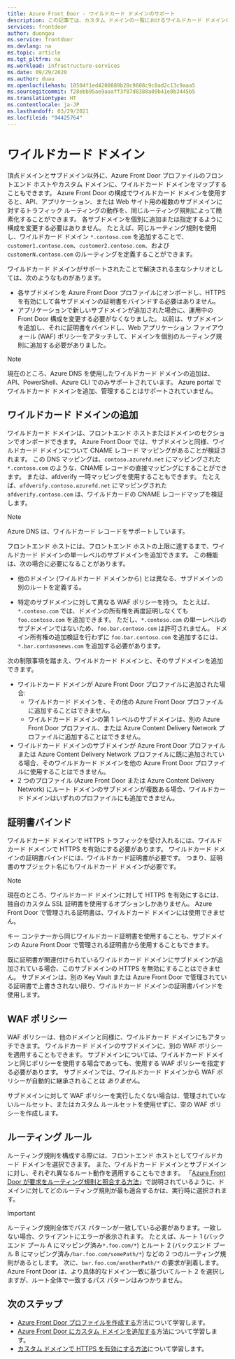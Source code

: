 ```yaml
---
title: Azure Front Door - ワイルドカード ドメインのサポート
description: この記事では、カスタム ドメインの一覧におけるワイルドカード ドメインのマッピングや管理が、Azure Front Door でどのようにサポートされるかについて説明します。
services: frontdoor
author: duongau
ms.service: frontdoor
ms.devlang: na
ms.topic: article
ms.tgt_pltfrm: na
ms.workload: infrastructure-services
ms.date: 09/29/2020
ms.author: duau
ms.openlocfilehash: 18504f1ed4200889b20c9608c9c0ad2c13c9aaa5
ms.sourcegitcommit: f28ebb95ae9aaaff3f87d8388a09b41e0b3445b5
ms.translationtype: HT
ms.contentlocale: ja-JP
ms.lasthandoff: 03/29/2021
ms.locfileid: "94425764"
---
```

# <a name="wildcard-domains"></a>ワイルドカード ドメイン

頂点ドメインとサブドメイン以外に、Azure Front Door プロファイルのフロントエンド ホストやカスタム ドメインに、ワイルドカード ドメインをマップすることもできます。 Azure Front Door の構成でワイルドカード ドメインを使用すると、API、アプリケーション、または Web サイト用の複数のサブドメインに対するトラフィック ルーティングの動作を、同じルーティング規則によって簡素化することができます。 各サブドメインを個別に追加または指定するように構成を変更する必要はありません。 たとえば、同じルーティング規則を使用し、ワイルドカード ドメイン `*.contoso.com` を追加することで、`customer1.contoso.com`、`customer2.contoso.com`、および `customerN.contoso.com` のルーティングを定義することができます。

ワイルドカード ドメインがサポートされたことで解決される主なシナリオとしては、次のようなものがあります。

- 各サブドメインを Azure Front Door プロファイルにオンボードし、HTTPS を有効にして各サブドメインの証明書をバインドする必要はありません。
- アプリケーションで新しいサブドメインが追加された場合に、運用中の Front Door 構成を変更する必要がなくなりました。 以前は、サブドメインを追加し、それに証明書をバインドし、Web アプリケーション ファイアウォール (WAF) ポリシーをアタッチして、ドメインを個別のルーティング規則に追加する必要がありました。

> [!NOTE]
> 現在のところ、Azure DNS を使用したワイルドカード ドメインの追加は、API、PowerShell、Azure CLI でのみサポートされています。 Azure portal でワイルドカード ドメインを追加、管理することはサポートされていません。

## <a name="adding-wildcard-domains"></a>ワイルドカード ドメインの追加

ワイルドカード ドメインは、フロントエンド ホストまたはドメインのセクションでオンボードできます。 Azure Front Door では、サブドメインと同様、ワイルドカード ドメインについて CNAME レコード マッピングがあることが検証されます。 この DNS マッピングは、`contoso.azurefd.net` にマッピングされた `*.contoso.com` のような、CNAME レコードの直接マッピングにすることができます。 または、afdverify 一時マッピングを使用することもできます。 たとえば、`afdverify.contoso.azurefd.net` にマッピングされた `afdverify.contoso.com` は、ワイルドカードの CNAME レコードマップを検証します。

> [!NOTE]
> Azure DNS は、ワイルドカード レコードをサポートしています。

フロントエンド ホストには、フロントエンド ホストの上限に達するまで、ワイルドカード ドメインの単一レベルのサブドメインを追加できます。 この機能は、次の場合に必要になることがあります。

- 他のドメイン (ワイルドカード ドメインから) とは異なる、サブドメインの別のルートを定義する。

- 特定のサブドメインに対して異なる WAF ポリシーを持つ。 たとえば、`*.contoso.com` では、ドメインの所有権を再度証明しなくても `foo.contoso.com` を追加できます。 ただし、`*.contoso.com` の単一レベルのサブドメインではないため、`foo.bar.contoso.com` は許可されません。 ドメイン所有権の追加検証を行わずに `foo.bar.contoso.com` を追加するには、`*.bar.contosonews.com` を追加する必要があります。

次の制限事項を踏まえ、ワイルドカード ドメインと、そのサブドメインを追加できます。

- ワイルドカード ドメインが Azure Front Door プロファイルに追加された場合:
  - ワイルドカード ドメインを、その他の Azure Front Door プロファイルに追加することはできません。
  - ワイルドカード ドメインの第 1 レベルのサブドメインは、別の Azure Front Door プロファイル、または Azure Content Delivery Network プロファイルに追加することはできません。
- ワイルドカード ドメインのサブドメインが Azure Front Door プロファイルまたは Azure Content Delivery Network プロファイルに既に追加されている場合、そのワイルドカード ドメインを他の Azure Front Door プロファイルに使用することはできません。
- 2 つのプロファイル (Azure Front Door または Azure Content Delivery Network) にルート ドメインのサブドメインが複数ある場合、ワイルドカード ドメインはいずれのプロファイルにも追加できません。

## <a name="certificate-binding"></a>証明書バインド

ワイルドカード ドメインで HTTPS トラフィックを受け入れるには、ワイルドカード ドメインで HTTPS を有効にする必要があります。 ワイルドカード ドメインの証明書バインドには、ワイルドカード証明書が必要です。 つまり、証明書のサブジェクト名にもワイルドカード ドメインが必要です。

> [!NOTE]
> 現在のところ、ワイルドカード ドメインに対して HTTPS を有効にするには、独自のカスタム SSL 証明書を使用するオプションしかありません。 Azure Front Door で管理される証明書は、ワイルドカード ドメインには使用できません。

キー コンテナーから同じワイルドカード証明書を使用することも、サブドメインの Azure Front Door で管理される証明書から使用することもできます。

既に証明書が関連付けられているワイルドカード ドメインにサブドメインが追加されている場合、このサブドメインの HTTPS を無効にすることはできません。 サブドメインは、別の Key Vault または Azure Front Door で管理されている証明書で上書きされない限り、ワイルドカード ドメインの証明書バインドを使用します。

## <a name="waf-policies"></a>WAF ポリシー

WAF ポリシーは、他のドメインと同様に、ワイルドカード ドメインにもアタッチできます。 ワイルドカード ドメインのサブドメインに、別の WAF ポリシーを適用することもできます。 サブドメインについては、ワイルドカード ドメインと同じポリシーを使用する場合であっても、使用する WAF ポリシーを指定する必要があります。 サブドメインでは、ワイルドカード ドメインから WAF ポリシーが自動的に継承されることは *ありません*。

サブドメインに対して WAF ポリシーを実行したくない場合は、管理されていないルールセット、またはカスタム ルールセットを使用せずに、空の WAF ポリシーを作成します。

## <a name="routing-rules"></a>ルーティング ルール

ルーティング規則を構成する際には、フロントエンド ホストとしてワイルドカード ドメインを選択できます。 また、ワイルドカード ドメインとサブドメインに対し、それぞれ異なるルート動作を適用することもできます。 「[Azure Front Door が要求をルーティング規則と照合する方法](front-door-route-matching.md)」で説明されているように、ドメインに対してどのルーティング規則が最も適合するかは、実行時に選択されます。

> [!IMPORTANT]
> ルーティング規則全体でパス パターンが一致している必要があります。一致しない場合、クライアントにエラーが表示されます。 たとえば、ルート 1 (バックエンド プール A にマッピング済み`*.foo.com/*`) とルート 2 (バックエンド プール B にマッピング済み`/bar.foo.com/somePath/*`) などの 2 つのルーティング規則があるとします。 次に、`bar.foo.com/anotherPath/*` の要求が到着します。 Azure Front Door は、より具体的なドメイン一致に基づいてルート 2 を選択しますが、ルート全体で一致するパス パターンはみつかりません。

## <a name="next-steps"></a>次のステップ

- [Azure Front Door プロファイルを作成する](quickstart-create-front-door.md)方法について学習します。
- [Azure Front Door にカスタム ドメインを追加する](front-door-custom-domain.md)方法について学習します。
- [カスタム ドメインで HTTPS を有効にする方法](front-door-custom-domain-https.md)について学習します。
